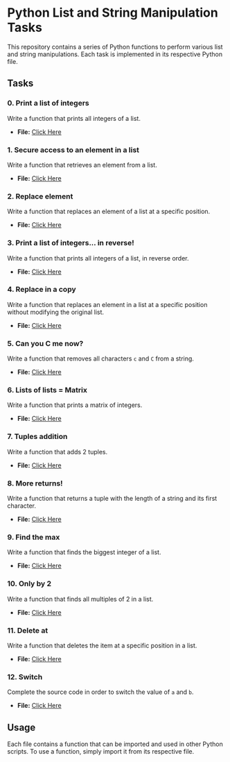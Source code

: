 # Python List and String Manipulation Tasks

This repository contains a series of Python functions to perform various list and string manipulations. Each task is implemented in its respective Python file.

## Tasks

### 0. Print a list of integers
Write a function that prints all integers of a list.
- **File:** [Click Here](0-print_list_integer.py)

### 1. Secure access to an element in a list
Write a function that retrieves an element from a list.
- **File:** [Click Here](1-element_at.py)
### 2. Replace element
Write a function that replaces an element of a list at a specific position.
- **File:** [Click Here](2-replace_in_list.py)

### 3. Print a list of integers... in reverse!
Write a function that prints all integers of a list, in reverse order.
- **File:** [Click Here](3-print_reversed_list_integer.py)

### 4. Replace in a copy
Write a function that replaces an element in a list at a specific position without modifying the original list.
- **File:** [Click Here](4-new_in_list.py)

### 5. Can you C me now?
Write a function that removes all characters `c` and `C` from a string.
- **File:** [Click Here](5-no_c.py)

### 6. Lists of lists = Matrix
Write a function that prints a matrix of integers.
- **File:** [Click Here](6-print_matrix_integer.py)

### 7. Tuples addition
Write a function that adds 2 tuples.
- **File:** [Click Here](7-add_tuple.py)

### 8. More returns!
Write a function that returns a tuple with the length of a string and its first character.
- **File:** [Click Here](8-multiple_returns.py)

### 9. Find the max
Write a function that finds the biggest integer of a list.
- **File:** [Click Here](9-max_integer.py)

### 10. Only by 2
Write a function that finds all multiples of 2 in a list.
- **File:** [Click Here](10-divisible_by_2.py)

### 11. Delete at
Write a function that deletes the item at a specific position in a list.
- **File:** [Click Here](11-delete_at.py)

### 12. Switch
Complete the source code in order to switch the value of `a` and `b`.
- **File:** [Click Here](12-switch.py)

## Usage
Each file contains a function that can be imported and used in other Python scripts. To use a function, simply import it from its respective file.
